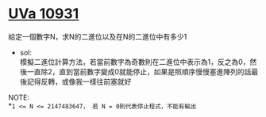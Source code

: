# [UVa 10931](https://vjudge.net/problem/UVA-10931)  

給定一個數字N，求N的二進位以及在N的二進位中有多少1  

* sol:  
  模擬二進位計算方法，若當前數字為奇數則在二進位中表示為1，反之為0，然後一直除2，直到當前數字變成0就能停止，如果是照順序慢慢塞進陣列的話最後記得反轉，或像我一樣往前塞就好  
  
NOTE:  
  *`1 <= N <= 2147483647， 若 N = 0則代表停止程式，不能有輸出`
